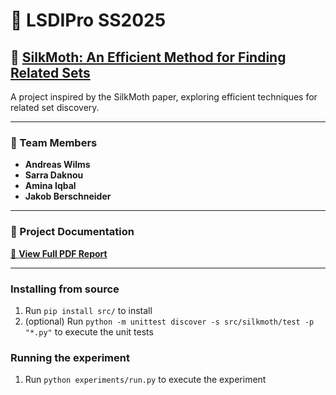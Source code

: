 # 🦋 LSDIPro SS2025

## 📄 [SilkMoth: An Efficient Method for Finding Related Sets](https://doi.org/10.14778/3115404.3115413)

A project inspired by the SilkMoth paper, exploring efficient techniques for related set discovery.

---

### 👥 Team Members
- **Andreas Wilms**
- **Sarra Daknou**
- **Amina Iqbal**
- **Jakob Berschneider**

---

### 📘 Project Documentation
[📄 **View Full PDF Report**](./docs/report.pdf)

---

### Installing from source

1. Run `pip install src/` to install
2. (optional) Run `python -m unittest discover -s src/silkmoth/test -p "*.py"` to execute the unit tests

### Running the experiment
1. Run `python experiments/run.py` to execute the experiment